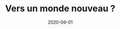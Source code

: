 ---
class: single-e-magine
title: Vers un monde nouveau&nbsp;?
date: 2020-06-01
period: juin-juillet-août 2020
num: 139
cover: Imagine139_couvertures.jpg
simulation_cover: simulation-cover-imagine-139.png
six_territoires_img: "139-six-territoires-imagine.jpg"
short_description: "Imagine Demain le monde, le magazine des mutations.
116 pages + un cahier spécial de 42 pages « covid-19 : changer d’ère »"
decouverte:
  - "139-imagine-decouverte-01.jpg"
  - "139-imagine-decouverte-02.jpg"
  - "139-imagine-decouverte-01.jpg"
  - "139-imagine-decouverte-02.jpg"
  - "139-imagine-decouverte-01.jpg"
  - "139-imagine-decouverte-02.jpg"
  - "139-imagine-decouverte-01.jpg"
  - "139-imagine-decouverte-02.jpg"
sixieme_continent:
  - title: Sur le volcan
    img: icone-sur-le-volcan.jpg
    content: |-
      volcan Lorem ipsum dolor sit amet, consectetur adipiscing elit, sed do eiusmod tempor incididunt ut. Lorem ipsum dolor sit amet, consectetur adipiscing elit, sed do eiusmod tempor incididunt ut.

      Lorem ipsum dolor sit amet, consectetur adipiscing elit, sed do eiusmod tempor incididunt ut.Lorem ipsum dolor sit amet, consectetur adipiscing elit, sed do eiusmod tempor incididunt ut.Lorem ipsum dolor sit amet, consectetur adipiscing elit, sed do eiusmod tempor incididunt ut.Lorem ipsum dolor sit amet, consectetur adipiscing elit, sed do eiusmod tempor incididunt ut.Lorem ipsum dolor sit amet, consectetur adipiscing elit, sed do eiusmod tempor incididunt ut.

      Lorem ipsum dolor sit amet, consectetur adipiscing elit, sed do eiusmod tempor incididunt ut.
  - title: Le 6<sup>ème</sup> continent
    img: icone-sixieme-continent.jpg
    content: |-
      continent ipsum dolor sit amet, consectetur adipiscing elit, sed do eiusmod tempor incididunt ut, sed do eiusmod tempor incididunt ut. Lorem ipsum dolor sit amet, consectetur adipiscing elit, sed do eiusmod tempor incididunt ut.

      Lorem ipsum dolor sit amet, consectetur adipiscing elit, sed do eiusmod tempor incididunt ut.Lorem ipsum dolor sit amet, consectetur adipiscing elit, sed do eiusmod tempor incididunt ut.Lorem ipsum dolor sit amet, consectetur adipiscing elit, sed do eiusmod tempor incididunt ut.Lorem ipsum dolor sit amet, consectetur adipiscing elit, sed do eiusmod tempor incididunt ut.Lorem ipsum dolor sit amet, consectetur adipiscing elit, sed do eiusmod tempor incididunt ut.
  - title: Au large
    img: icone-au-large.jpg
    content: |-
      large Lorem ipsum dolor sit amet, consectetur adipiscing elit, sed do eiusmod tempor incididunt ut, sed do eiusmod tempor incididunt ut. Lorem ipsum dolor sit amet, consectetur adipiscing elit, sed do eiusmod tempor incididunt ut.

      feihfheiop fefefzef ezfzefe
  - title: Zones fertiles
    img: icone-zones-fertiles.jpg
    content: |-
      fertiles Lorem ipsum dolor sit amet, consectetur adipiscing elit, sed do eiusmod tempor incididunt ut, sed do eiusmod tempor incididunt ut. Lorem ipsum dolor sit amet, consectetur adipiscing elit, sed do eiusmod tempor incididunt ut.

      Lorem ipsum dolor sit amet, consectetur adipiscing elit, sed do eiusmod tempor incididunt ut, sed do eiusmod tempor incididunt ut. Lorem ipsum dolor sit amet, consectetur adipiscing elit, sed do eiusmod tempor incididunt ut.
  - title: Terra incognita
    img: icone-terra-incognita.jpg
    content: |-
      incognita Consectetur adipiscing elit, sed Lorem ipsum dolor sit amet, consectetur adipiscing elit, sed do eiusmod tempor incididunt ut, sed do eiusmod tempor incididunt ut. Lorem ipsum dolor sit amet, consectetur adipiscing elit, sed do eiusmod tempor incididunt ut.

      Lorem ipsum dolor sit amet, consectetur adipiscing elit, sed do eiusmod tempor incididunt ut, sed do eiusmod tempor incididunt ut. Lorem ipsum dolor sit amet, consectetur adipiscing elit, sed do eiusmod tempor incididunt ut.
  - title: Les confluents
    img: icone-les-confluents.jpg
    content: |-
      confluents Od tempor incididunt utConsectetur adipiscing elit, sed Lorem ipsum dolor sit amet, consectetur adipiscing elit, sed do eiusmod tempor incididunt ut, sed do eiusmod tempor incididunt ut. Lorem ipsum dolor sit amet, consectetur adipiscing elit, sed do eiusmod tempor incididunt ut.

      Lorem ipsum dolor sit amet, consectetur adipiscing elit, sed do eiusmod tempor incididunt ut, sed do eiusmod tempor incididunt ut. Lorem ipsum dolor sit amet, consectetur adipiscing elit, sed do eiusmod tempor incididunt ut.
---